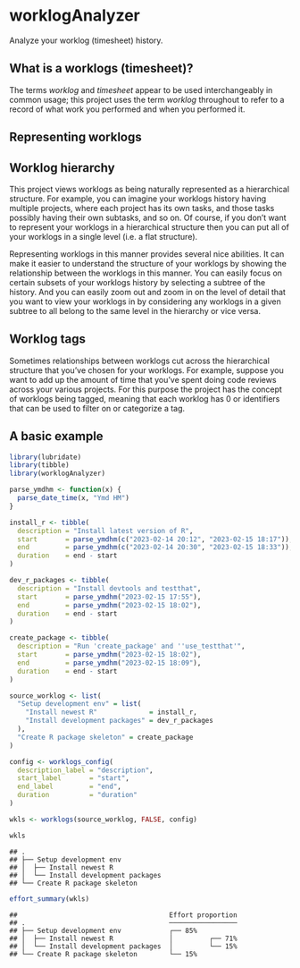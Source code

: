 worklogAnalyzer
===============

Analyze your worklog (timesheet) history.

What is a worklogs (timesheet)?
-------------------------------

The terms *worklog* and *timesheet* appear to be used interchangeably in
common usage; this project uses the term *worklog* throughout to refer
to a record of what work you performed and when you performed it.

Representing worklogs
---------------------

Worklog hierarchy
-----------------

This project views worklogs as being naturally represented as a
hierarchical structure. For example, you can imagine your worklogs
history having multiple projects, where each project has its own tasks,
and those tasks possibly having their own subtasks, and so on. Of
course, if you don’t want to represent your worklogs in a hierarchical
structure then you can put all of your worklogs in a single level
(i.e. a flat structure).

Representing worklogs in this manner provides several nice abilities. It
can make it easier to understand the structure of your worklogs by
showing the relationship between the worklogs in this manner. You can
easily focus on certain subsets of your worklogs history by selecting a
subtree of the history. And you can easily zoom out and zoom in on the
level of detail that you want to view your worklogs in by considering
any worklogs in a given subtree to all belong to the same level in the
hierarchy or vice versa.

Worklog tags
------------

Sometimes relationships between worklogs cut across the hierarchical
structure that you’ve chosen for your worklogs. For example, suppose you
want to add up the amount of time that you’ve spent doing code reviews
across your various projects. For this purpose the project has the
concept of worklogs being tagged, meaning that each worklog has 0 or
identifiers that can be used to filter on or categorize a tag.

A basic example
---------------

``` r
library(lubridate)
library(tibble)
library(worklogAnalyzer)

parse_ymdhm <- function(x) {
  parse_date_time(x, "Ymd HM")
}

install_r <- tibble(
  description = "Install latest version of R",
  start       = parse_ymdhm(c("2023-02-14 20:12", "2023-02-15 18:17")),
  end         = parse_ymdhm(c("2023-02-14 20:30", "2023-02-15 18:33")),
  duration    = end - start 
)

dev_r_packages <- tibble(
  description = "Install devtools and testthat",
  start       = parse_ymdhm("2023-02-15 17:55"),
  end         = parse_ymdhm("2023-02-15 18:02"),
  duration    = end - start 
)

create_package <- tibble(
  description = "Run 'create_package' and ''use_testthat'",
  start       = parse_ymdhm("2023-02-15 18:02"),
  end         = parse_ymdhm("2023-02-15 18:09"),
  duration    = end - start 
)

source_worklog <- list(
  "Setup development env" = list(
    "Install newest R"             = install_r,
    "Install development packages" = dev_r_packages
  ),
  "Create R package skeleton" = create_package
)

config <- worklogs_config(
  description_label = "description",
  start_label       = "start",
  end_label         = "end",
  duration          = "duration"
)

wkls <- worklogs(source_worklog, FALSE, config)

wkls
```

    ## .
    ## ├── Setup development env
    ## │  ├── Install newest R
    ## │  └── Install development packages
    ## └── Create R package skeleton

``` r
effort_summary(wkls)
```

    ##                                      Effort proportion
    ## .                                    ─────────────────
    ## ├── Setup development env            ┌── 85%
    ## │  ├── Install newest R              │         ┌── 71%
    ## │  └── Install development packages  │         └── 15%
    ## └── Create R package skeleton        └── 15%
